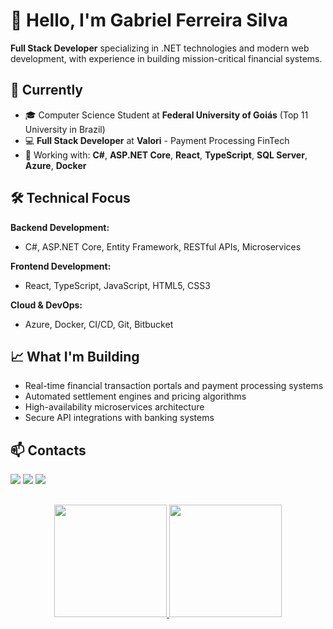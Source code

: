 # 👋 Hello, I'm Gabriel Ferreira Silva

**Full Stack Developer** specializing in .NET technologies and modern web development, with experience in building mission-critical financial systems.

## 💼 Currently
- 🎓 Computer Science Student at **Federal University of Goiás** (Top 11 University in Brazil)
- 💻 **Full Stack Developer** at **Valori** - Payment Processing FinTech
- 🔧 Working with: **C#**, **ASP.NET Core**, **React**, **TypeScript**, **SQL Server**, **Azure**, **Docker**

## 🛠️ Technical Focus
**Backend Development:**
- C#, ASP.NET Core, Entity Framework, RESTful APIs, Microservices

**Frontend Development:**  
- React, TypeScript, JavaScript, HTML5, CSS3

**Cloud & DevOps:**
- Azure, Docker, CI/CD, Git, Bitbucket

## 📈 What I'm Building
- Real-time financial transaction portals and payment processing systems
- Automated settlement engines and pricing algorithms
- High-availability microservices architecture
- Secure API integrations with banking systems

## 📫 Contacts

  <div> 
 
  <a href="https://www.instagram.com/gabrielsfg/" target="_blank"><img src="https://img.shields.io/badge/-Instagram-%23E4405F?style=for-the-badge&logo=instagram&logoColor=white" target="_blank"></a>
  <a href = "mailto:gabriellfsg00@gmail.com"><img src="https://img.shields.io/badge/-Gmail-%23333?style=for-the-badge&logo=gmail&logoColor=white" target="_blank"></a>
  <a href="https://www.linkedin.com/in/gabriel-ferreira-silva-3932b2210/" target="_blank"><img src="https://img.shields.io/badge/-LinkedIn-%230077B5?style=for-the-badge&logo=linkedin&logoColor=white" target="_blank"></a> 
 
</div>

##

<div align="center">
  <a href=https://github.com/gabrielsfg>
  <img height="180em" src="https://github-readme-stats.vercel.app/api?username=gabrielsfg&show_icons=true&theme=dark&include_all_commits=true&count_private=true">
  <img height="180em" src="https://github-readme-stats.vercel.app/api/top-langs/?username=gabrielsfg&layout=compact&langs_count=7&theme=dark">
<div>
